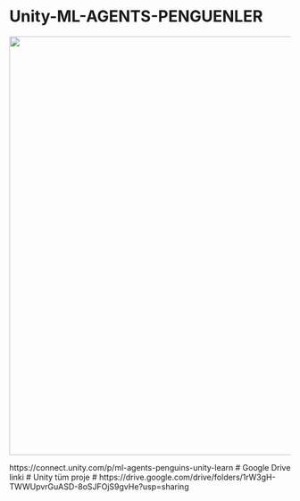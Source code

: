 # Unity-ML-AGENTS-PENGUENLER
<p align="center">
  <a href="https://github.com/Ugur0855/Unity-ML-AGENTS-PENGUENLER/blob/master/Ekran%20G%C3%B6r%C3%BCnt%C3%BCs%C3%BC%20(3).png">
    <img src="assets/img/hi.jpg" width="750px">
  </a>
</p>
https://connect.unity.com/p/ml-agents-penguins-unity-learn
# Google Drive linki 
# Unity tüm proje
# https://drive.google.com/drive/folders/1rW3gH-TWWUpvrGuASD-8oSJFOjS9gvHe?usp=sharing
